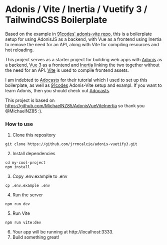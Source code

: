 # Adonis / Vite / Inertia / Vuetify 3 / TailwindCSS Boilerplate

Based on the example in [91codes' adonis-vite repo](https://github.com/91codes/adonis-vite), this is a boilerplate setup for using AdonisJS as a backend, with Vue as a frontend using Inertia to remove the need for an API, along with Vite for compiling resources and hot reloading.

This project serves as a starter project for building web apps with [Adonis](http://adonisjs.com) as a backend, [Vue 3](http://vuejs.org) as a frontend and [Inertia](https://inertiajs.com) linking the two together without the need for an API. [Vite](http://vitejs.dev) is used to compile frontend assets.

I am indebted to [Adocasts](https://adocasts.com/lessons/adding-inertiajs-to-a-new-adonisjs-project) for their tutorial which I used to set up this boilerplate, as well as [91codes](https://github.com/91codes) Adonis-Vite setup and exampl. If you want to learn Adonis, then you should check out [Adocasts](https://adocasts.com/lessons/adding-inertiajs-to-a-new-adonisjs-project).

This project is based on https://github.com/MichaelNZ85/AdonisVueViteInertia so thank you @MichaelNZ85 :).

### How to use

1. Clone this repository

```
git clone https://github.com/jrrmcalcio/adonis-vuetify3.git
```

2. Install dependencies

```
cd my-cool-project
npm install   
```
3. Copy .env.example to .env
```
cp .env.example .env
```
4. Run the server
```
npm run dev
```

5. Run Vite

```
npm run vite:dev
```

6. Your app will be running at http://localhost:3333.
7. Build something great!
